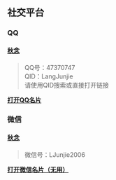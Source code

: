 ## 社交平台
### QQ
#### [秋念](https://qm.qq.com/cgi-bin/qm/qr?k=b6WCs-_a3yEyIH0X2LF-yFCecWLuHp1A&noverify=0)
> QQ号：47370747<br>
> QID：LangJunjie<br>
> 请使用QID搜索或直接打开链接<br>

[**打开QQ名片**](https://qm.qq.com/cgi-bin/qm/qr?k=b6WCs-_a3yEyIH0X2LF-yFCecWLuHp1A&noverify=0)

### 微信
#### [秋念](http://langjunjie.cn)
> 微信号：LJunjie2006<br>

[**打开微信名片（无用）**](https://u.wechat.com/EJ-_P3MXs2GVfDFZEXBI0r8)
